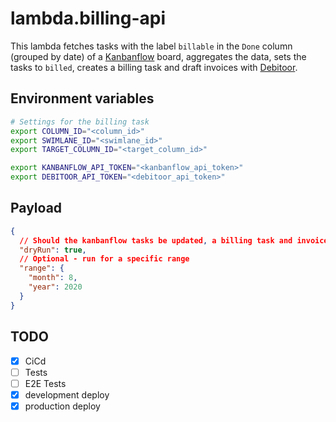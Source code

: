 # lambda.billing-api

This lambda fetches tasks with the label `billable` in the `Done` column (grouped by date) of a [Kanbanflow](https://kanbanflow.com/) board, aggregates the data, sets the tasks to `billed`, creates a billing task and draft invoices with [Debitoor](https://debitoor.de/).

## Environment variables

```bash
# Settings for the billing task
export COLUMN_ID="<column_id>"
export SWIMLANE_ID="<swimlane_id>"
export TARGET_COLUMN_ID="<target_column_id>"

export KANBANFLOW_API_TOKEN="<kanbanflow_api_token>"
export DEBITOOR_API_TOKEN="<debitoor_api_token>"
```

## Payload

```json
{
  // Should the kanbanflow tasks be updated, a billing task and invoices be created
  "dryRun": true,
  // Optional - run for a specific range
  "range": {
    "month": 8,
    "year": 2020
  }
}
```

## TODO

- [x] CiCd
- [ ] Tests
- [ ] E2E Tests
- [x] development deploy
- [x] production deploy
